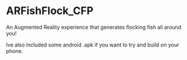 # ARFishFlock_CFP
An Augmented Reality experience that generates flocking fish all around you!

Ive also included some android .apk if you want to try and build on your phone.
